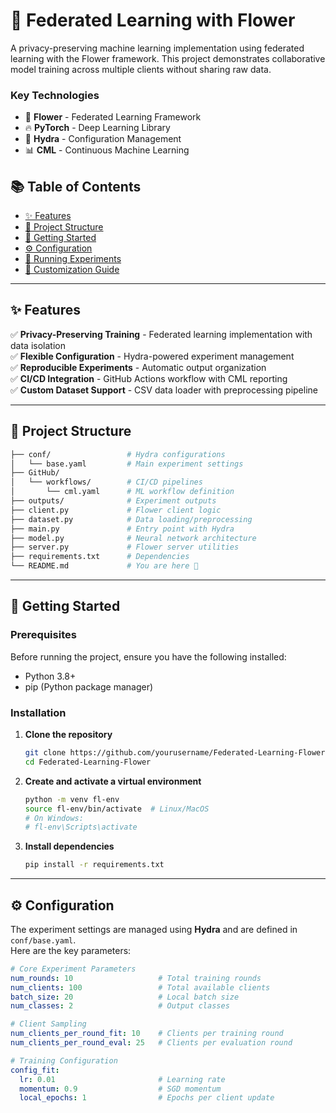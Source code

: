 
# 🌸 Federated Learning with Flower  


A privacy-preserving machine learning implementation using federated learning with the Flower framework. This project demonstrates collaborative model training across multiple clients without sharing raw data.  

### **Key Technologies**  
- 🌼 **Flower** - Federated Learning Framework  
- 🔥 **PyTorch** - Deep Learning Library  
- 🔧 **Hydra** - Configuration Management  
- 📊 **CML** - Continuous Machine Learning  

## 📚 Table of Contents  
- [✨ Features](#-features)  
- [📂 Project Structure](#-project-structure)  
- [🚀 Getting Started](#-getting-started)  
- [⚙️ Configuration](#-Configuration)  
- [🧪 Running Experiments](#-running-experiments)  
- [🔧 Customization Guide](#-customization-guide)  


---

## ✨ Features  
✅ **Privacy-Preserving Training** - Federated learning implementation with data isolation  
✅ **Flexible Configuration** - Hydra-powered experiment management  
✅ **Reproducible Experiments** - Automatic output organization  
✅ **CI/CD Integration** - GitHub Actions workflow with CML reporting  
✅ **Custom Dataset Support** - CSV data loader with preprocessing pipeline  

---

## 📂 Project Structure  
```bash
├── conf/                 # Hydra configurations
│   └── base.yaml         # Main experiment settings
├── GitHub/
│   └── workflows/        # CI/CD pipelines
│       └── cml.yaml      # ML workflow definition
├── outputs/              # Experiment outputs
├── client.py             # Flower client logic
├── dataset.py            # Data loading/preprocessing
├── main.py               # Entry point with Hydra
├── model.py              # Neural network architecture
├── server.py             # Flower server utilities
├── requirements.txt      # Dependencies
└── README.md             # You are here 📍
```

---

## 🚀 Getting Started  

### **Prerequisites**  
Before running the project, ensure you have the following installed:  
- Python 3.8+  
- pip (Python package manager)  

### **Installation**  

1. **Clone the repository**  
   ```bash
   git clone https://github.com/yourusername/Federated-Learning-Flower.git
   cd Federated-Learning-Flower
   ```
2. **Create and activate a virtual environment**
   ```bash
   python -m venv fl-env
   source fl-env/bin/activate  # Linux/MacOS
   # On Windows:
   # fl-env\Scripts\activate
   ```
3. **Install dependencies**
   ```bash
   pip install -r requirements.txt
   ```
   
---

## ⚙️ Configuration  

The experiment settings are managed using **Hydra** and are defined in `conf/base.yaml`.  
Here are the key parameters:  

```yaml
# Core Experiment Parameters
num_rounds: 10                   # Total training rounds
num_clients: 100                 # Total available clients
batch_size: 20                   # Local batch size
num_classes: 2                   # Output classes

# Client Sampling
num_clients_per_round_fit: 10    # Clients per training round
num_clients_per_round_eval: 25   # Clients per evaluation round

# Training Configuration
config_fit:
  lr: 0.01                       # Learning rate
  momentum: 0.9                  # SGD momentum
  local_epochs: 1                # Epochs per client update
```







